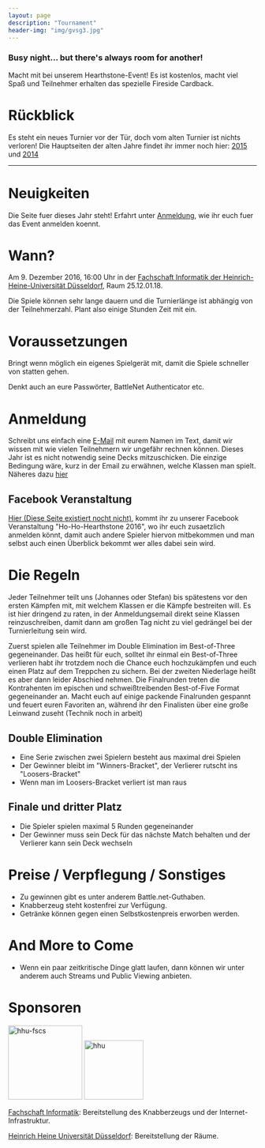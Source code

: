 ```yaml
---
layout: page
description: "Tournament"
header-img: "img/gvsg3.jpg"
---
```


### Busy night... but there's always room for another!

Macht mit bei unserem Hearthstone-Event! Es ist kostenlos, macht viel Spaß und Teilnehmer erhalten
das spezielle Fireside Cardback.

# Rückblick
Es steht ein neues Turnier vor der Tür, doch vom alten Turnier ist nichts verloren! Die Hauptseiten der alten Jahre findet ihr immer noch hier: [2015](index2015/) und [2014](index2014/)

<hr>

# Neuigkeiten
Die Seite fuer dieses Jahr steht! Erfahrt unter [Anmeldung](#registration), wie ihr euch fuer das Event anmelden koennt.

<a name="date"></a>

# Wann?
Am 9. Dezember 2016, 16:00 Uhr in der [Fachschaft Informatik der Heinrich-Heine-Universität Düsseldorf](https://www.google.de/maps/place/Fachschaft+Informatik+der+Heinrich-Heine-Universit%C3%A4t+D%C3%BCsseldorf/@51.188008,6.796884,17z/data=!3m1!4b1!4m2!3m1!1s0x47b8cb01a3005e3d:0xd8b29e6eb59bb734 "FS Informatik"), Raum 25.12.01.18.

Die Spiele können sehr lange dauern und die Turnierlänge ist abhängig von der Teilnehmerzahl.
Plant also einige Stunden Zeit mit ein.

# Voraussetzungen
Bringt wenn möglich ein eigenes Spielgerät mit, damit die Spiele schneller von statten gehen.

Denkt auch an eure Passwörter, BattleNet Authenticator etc.

<a name="registration"></a>

# Anmeldung
Schreibt uns einfach eine [E-Mail](mailto:fscs@hhu.de?subject=[HoHoHeartstone]Anmeldung) mit eurem Namen im Text, damit wir wissen mit wie vielen Teilnehmern wir ungefähr rechnen können. Dieses Jahr ist es nicht notwendig seine Decks mitzuschicken. Die einzige Bedingung wäre, kurz in der Email zu erwähnen, welche Klassen man spielt. Näheres dazu [hier](#rules)

## Facebook Veranstaltung

[Hier (Diese Seite existiert nocht nicht)](www.ho-ho-hearthstone.github.io/#registration), kommt ihr zu unserer Facebook Veranstaltung "Ho-Ho-Hearthstone 2016", wo ihr euch zusaetzlich anmelden könnt, damit auch andere Spieler hiervon mitbekommen und man selbst auch einen Überblick bekommt wer alles dabei sein wird.

<a name="rules"></a>

# Die Regeln
Jeder Teilnehmer teilt uns (Johannes oder Stefan) bis spätestens vor den ersten Kämpfen mit, mit welchem Klassen er die Kämpfe bestreiten will. Es ist hier dringend zu raten, in der Anmeldungsemail direkt seine Klassen reinzuschreiben, damit dann am großen Tag nicht zu viel gedrängel bei der Turnierleitung sein wird.

Zuerst spielen alle Teilnehmer im Double Elimination im Best-of-Three gegeneinander. Das heißt für euch, solltet ihr einmal ein Best-of-Three verlieren habt ihr trotzdem noch die Chance euch hochzukämpfen und euch einen Platz auf dem Treppchen zu sichern. Bei der zweiten Niederlage heißt es aber dann leider Abschied nehmen.
Die Finalrunden treten die Kontrahenten im epischen und schweißtreibenden Best-of-Five Format gegeneinander an. Macht euch auf einige packende Finalrunden gespannt und feuert euren Favoriten an, während ihr den Finalisten über eine große Leinwand zuseht (Technik noch in arbeit)

## Double Elimination
* Eine Serie zwischen zwei Spielern besteht aus maximal drei Spielen
* Der Gewinner bleibt im "Winners-Bracket", der Verlierer rutscht ins "Loosers-Bracket"
* Wenn man im Loosers-Bracket verliert ist man raus

## Finale und dritter Platz
* Die Spieler spielen maximal 5 Runden gegeneinander
* Der Gewinner muss sein Deck für das nächste Match behalten und der Verlierer kann sein Deck wechseln

# Preise / Verpflegung / Sonstiges
* Zu gewinnen gibt es unter anderem Battle.net-Guthaben.
* Knabberzeug steht kostenfrei zur Verfügung.
* Getränke können gegen einen Selbstkostenpreis erworben werden.

# And More to Come
* Wenn ein paar zeitkritische Dinge glatt laufen, dann können wir unter anderem auch Streams und Public Viewing anbieten.

# Sponsoren
<img src="{{ site.baseurl }}/img/hhufscs.png" height="150px" alt="hhu-fscs">
<img src="{{ site.baseurl }}/img/hhu.png" height="120px" alt="hhu">

[Fachschaft Informatik](http://hhu-fscs.de): Bereitstellung des Knabberzeugs und der Internet-Infrastruktur.

[Heinrich Heine Universität Düsseldorf](http://hhu.de): Bereitstellung der Räume.
